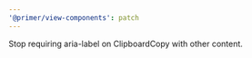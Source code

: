 ```yaml
---
'@primer/view-components': patch
---
```


Stop requiring aria-label on ClipboardCopy with other content.
